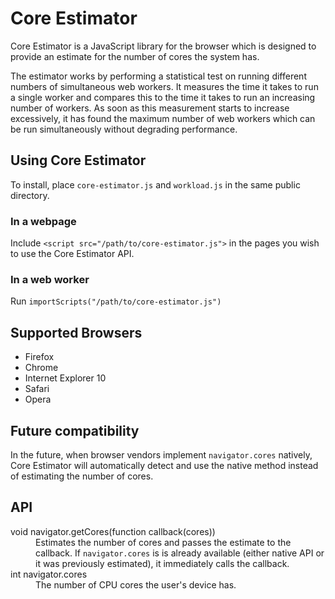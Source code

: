Core Estimator
==============

Core Estimator is a JavaScript library for the browser which is designed to provide an estimate for the number of cores the system has.

The estimator works by performing a statistical test on running different numbers of simultaneous web workers. It measures the time it takes to run a single worker and compares this to the time it takes to run an increasing number of workers. As soon as this measurement starts to increase excessively, it has found the maximum number of web workers which can be run simultaneously without degrading performance.

Using Core Estimator
--------------------

To install, place `core-estimator.js` and `workload.js` in the same public directory.

### In a webpage

Include `<script src="/path/to/core-estimator.js">` in the pages you wish to use the Core Estimator API.

### In a web worker

Run `importScripts("/path/to/core-estimator.js")`

Supported Browsers
------------------

* Firefox
* Chrome
* Internet Explorer 10
* Safari
* Opera

Future compatibility
--------------------

In the future, when browser vendors implement `navigator.cores` natively, Core Estimator will automatically detect and use the native method instead of estimating the number of cores.


API
---

<dl>
	<dt>void navigator.getCores(function callback(cores))<dt>
	<dd>Estimates the number of cores and passes the estimate to the callback. If <code>navigator.cores</code> is is already available (either native API or it was previously estimated), it immediately calls the callback.</dd>
	<dt>int navigator.cores<dt>
	<dd>The number of CPU cores the user's device has.</dd>
</dl>
